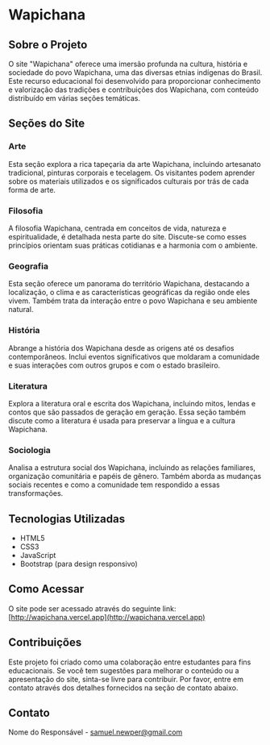 # Wapichana

## Sobre o Projeto

O site "Wapichana" oferece uma imersão profunda na cultura, história e sociedade do povo Wapichana, uma das diversas etnias indígenas do Brasil. Este recurso educacional foi desenvolvido para proporcionar conhecimento e valorização das tradições e contribuições dos Wapichana, com conteúdo distribuído em várias seções temáticas.

## Seções do Site

### Arte
Esta seção explora a rica tapeçaria da arte Wapichana, incluindo artesanato tradicional, pinturas corporais e tecelagem. Os visitantes podem aprender sobre os materiais utilizados e os significados culturais por trás de cada forma de arte.

### Filosofia
A filosofia Wapichana, centrada em conceitos de vida, natureza e espiritualidade, é detalhada nesta parte do site. Discute-se como esses princípios orientam suas práticas cotidianas e a harmonia com o ambiente.

### Geografia
Esta seção oferece um panorama do território Wapichana, destacando a localização, o clima e as características geográficas da região onde eles vivem. Também trata da interação entre o povo Wapichana e seu ambiente natural.

### História
Abrange a história dos Wapichana desde as origens até os desafios contemporâneos. Inclui eventos significativos que moldaram a comunidade e suas interações com outros grupos e com o estado brasileiro.

### Literatura
Explora a literatura oral e escrita dos Wapichana, incluindo mitos, lendas e contos que são passados de geração em geração. Essa seção também discute como a literatura é usada para preservar a língua e a cultura Wapichana.

### Sociologia
Analisa a estrutura social dos Wapichana, incluindo as relações familiares, organização comunitária e papéis de gênero. Também aborda as mudanças sociais recentes e como a comunidade tem respondido a essas transformações.

## Tecnologias Utilizadas

- HTML5
- CSS3
- JavaScript
- Bootstrap (para design responsivo)

## Como Acessar

O site pode ser acessado através do seguinte link: [http://wapichana.vercel.app](http://wapichana.vercel.app)

## Contribuições

Este projeto foi criado como uma colaboração entre estudantes para fins educacionais. Se você tem sugestões para melhorar o conteúdo ou a apresentação do site, sinta-se livre para contribuir. Por favor, entre em contato através dos detalhes fornecidos na seção de contato abaixo.

## Contato

Nome do Responsável - [samuel.newper@gmail.com](mailto:samuel.newper@gmail.com)
